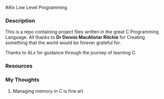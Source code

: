 #Alx Low Level Programming

### Description
This is a repo containing project files written
in the great C Programming Language.
All thanks to **Dr Dennis MacAlistar Ritchie** for
Creating something that the world would be forever
grateful for.

Thanks to ALx for guidance through the journey of 
learning C.

### Resources


### My Thoughts
1. Managing memory in C is fine art
